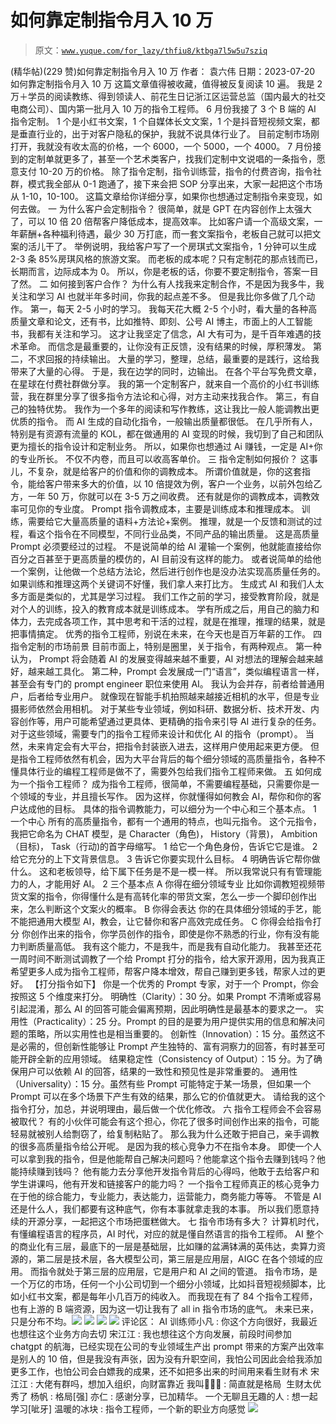 # 如何靠定制指令月入 10 万

> 原文：[`www.yuque.com/for_lazy/thfiu8/ktbga7l5w5u7sziq`](https://www.yuque.com/for_lazy/thfiu8/ktbga7l5w5u7sziq)

<ne-h2 id="b5e89c84" data-lake-id="b5e89c84"><ne-heading-ext><ne-heading-anchor></ne-heading-anchor><ne-heading-fold></ne-heading-fold></ne-heading-ext><ne-heading-content><ne-text id="u2a26c927">(精华帖)(229 赞)如何靠定制指令月入 10 万</ne-text></ne-heading-content></ne-h2> <ne-p id="ud5d8008e" data-lake-id="ud5d8008e"><ne-text id="u3b22780b">作者： 袁六伟</ne-text></ne-p> <ne-p id="uef376ea0" data-lake-id="uef376ea0"><ne-text id="u0a1c37a5">日期：2023-07-20</ne-text></ne-p> <ne-p id="u8b50fd91" data-lake-id="u8b50fd91"><ne-text id="uae7140c5">如何靠定制指令月入 10 万</ne-text></ne-p> <ne-p id="udc750960" data-lake-id="udc750960"><ne-text id="u026b4d11">这篇文章值得被收藏，值得被反复阅读 10 遍。</ne-text></ne-p> <ne-p id="udcdcdb57" data-lake-id="udcdcdb57"><ne-text id="u5df8fef9">我是 2 万＋学员的阅读教练、得到领读人、前花生日记浙江区运营总监（国内最大的社交电商公司）、国内第一批月入 10 万的指令工程师。</ne-text></ne-p> <ne-p id="u1f206b46" data-lake-id="u1f206b46"><ne-text id="uefd312f4">6 月份我接了 3 个 B 端的 AI 指令定制。</ne-text></ne-p> <ne-p id="u8c92d5b6" data-lake-id="u8c92d5b6"><ne-text id="u971f02eb">1 个是小红书文案，1 个自媒体长文文案，1 个是抖音短视频文案，都是垂直行业的，出于对客户隐私的保护，我就不说具体行业了。</ne-text></ne-p> <ne-p id="u77565e7a" data-lake-id="u77565e7a"><ne-text id="uf04e6011">目前定制市场刚打开，我就没有收太高的价格，一个 6000，一个 5000，一个 4000。</ne-text></ne-p> <ne-p id="u603ab1ea" data-lake-id="u603ab1ea"><ne-text id="u4c2be479">7 月份接到的定制单就更多了，甚至一个艺术类客户，找我们定制中文说唱的一条指令，愿意支付 10-20 万的价格。</ne-text></ne-p> <ne-p id="udec20946" data-lake-id="udec20946"><ne-text id="ubc504f3d">除了指令定制，指令训练营，指令的付费咨询，指令社群，模式我全部从 0-1 跑通了，接下来会把 SOP 分享出来，大家一起把这个市场从 1-10，10-100。</ne-text></ne-p> <ne-p id="ud96a6c7f" data-lake-id="ud96a6c7f"><ne-text id="ue6810ff9">这篇文章给你详细分享，如果你也想通过定制指令来变现，如何去做。</ne-text></ne-p> <ne-p id="u198dbbff" data-lake-id="u198dbbff"><ne-text id="u559a7d7a">一 为什么客户会定制指令？</ne-text></ne-p> <ne-p id="u272054bd" data-lake-id="u272054bd"><ne-text id="ud5c6b218">很简单，就是 GPT 在内容创作上太强大了，可以 10 倍 20 倍帮客户降低成本，提高效率。</ne-text></ne-p> <ne-p id="uf9e62be6" data-lake-id="uf9e62be6"><ne-text id="u03bb37ca">比如客户请一个高级文案，一年薪酬+各种福利待遇，最少 30 万打底，而一套文案指令，老板自己就可以把文案的活儿干了。</ne-text></ne-p> <ne-p id="u61da2c1e" data-lake-id="u61da2c1e"><ne-text id="ud0fefffd">举例说明，我给客户写了一个房琪式文案指令，1 分钟可以生成 2-3 条 85%房琪风格的旅游文案。</ne-text></ne-p> <ne-p id="udbf36937" data-lake-id="udbf36937"><ne-text id="uf1a29e9d">而老板的成本呢？只有定制花的那点钱而已，长期而言，边际成本为 0。</ne-text></ne-p> <ne-p id="u92f57292" data-lake-id="u92f57292"><ne-text id="u3353dd91">所以，你是老板的话，你要不要定制指令，答案一目了然。</ne-text></ne-p> <ne-p id="u03bc2c36" data-lake-id="u03bc2c36"><ne-text id="u248949ac">二 如何接到客户合作？</ne-text></ne-p> <ne-p id="u8c74fa80" data-lake-id="u8c74fa80"><ne-text id="ucfd0005e">为什么有人找我来定制合作，不是因为我多牛，我关注和学习 AI 也就半年多时间，你我的起点差不多。</ne-text></ne-p> <ne-p id="u09196889" data-lake-id="u09196889"><ne-text id="udbcbf93b">但是我比你多做了几个动作。</ne-text></ne-p> <ne-p id="u45c697ef" data-lake-id="u45c697ef"><ne-text id="ufa4c42f6">第一，每天 2-5 小时的学习。</ne-text></ne-p> <ne-p id="u97b7b764" data-lake-id="u97b7b764"><ne-text id="u5b72ad62">我每天花大概 2-5 个小时，看大量的各种高质量文章和论文，还有书，比如推特、即刻、公号 AI 博主，市面上的人工智能书，我都有关注和学习。</ne-text></ne-p> <ne-p id="u0cb71590" data-lake-id="u0cb71590"><ne-text id="u1d5764f8">这才让我坚定了信念，AI 大有可为，是千百年难遇的技术革命。</ne-text></ne-p> <ne-p id="uef41882e" data-lake-id="uef41882e"><ne-text id="ua0465855">而信念是最重要的，让你没有正反馈，没有结果的时候，厚积薄发。</ne-text></ne-p> <ne-p id="u68cb3a3e" data-lake-id="u68cb3a3e"><ne-text id="u194ad293">第二，不求回报的持续输出。</ne-text></ne-p> <ne-p id="u4abe8040" data-lake-id="u4abe8040"><ne-text id="u8ea9b08f">大量的学习，整理，总结，最重要的是践行，这给我带来了大量的心得。</ne-text></ne-p> <ne-p id="u6a16ab60" data-lake-id="u6a16ab60"><ne-text id="u63336751">于是，我在边学的同时，边输出。</ne-text></ne-p> <ne-p id="uee2ab916" data-lake-id="uee2ab916"><ne-text id="u00b5c8e2">在各个平台写免费文章，在星球在付费社群做分享。</ne-text></ne-p> <ne-p id="ufe8c0d60" data-lake-id="ufe8c0d60"><ne-text id="ua84daf81">我的第一个定制客户，就来自一个高价的小红书训练营，我在群里分享了很多指令方法论和心得，对方主动来找我合作。</ne-text></ne-p> <ne-p id="u63d2a77c" data-lake-id="u63d2a77c"><ne-text id="u9b50c1c2">第三，有自己的独特优势。</ne-text></ne-p> <ne-p id="u681efb81" data-lake-id="u681efb81"><ne-text id="u6c5f8a4a">我作为一个多年的阅读和写作教练，这让我比一般人能调教出更优质的指令。</ne-text></ne-p> <ne-p id="u07da45e2" data-lake-id="u07da45e2"><ne-text id="ueff0703b">而 AI 生成的自动化指令，一般输出质量都很低。</ne-text></ne-p> <ne-p id="uefae92ce" data-lake-id="uefae92ce"><ne-text id="u1429875e">在几乎所有人，特别是有资源有流量的 KOL，都在做通用的 AI 变现的时候，我切到了自己和团队更为擅长的指令设计和定制业务。</ne-text></ne-p> <ne-p id="ud085f863" data-lake-id="ud085f863"><ne-text id="u32e2385a">所以，如果你也想通过 Ai 赚钱，一定是 AI+你的专业所长。</ne-text></ne-p> <ne-p id="u5e2dedfe" data-lake-id="u5e2dedfe"><ne-text id="u57fdc092">不仅不内卷，而且可以收高客单价。</ne-text></ne-p> <ne-p id="u2fe59526" data-lake-id="u2fe59526"><ne-text id="u9ba1efdc">三 指令定制如何报价？</ne-text></ne-p> <ne-p id="udf770d69" data-lake-id="udf770d69"><ne-text id="ue2401012">这事儿，不复杂，就是给客户的价值和你的调教成本。</ne-text></ne-p> <ne-p id="ub55a6ce4" data-lake-id="ub55a6ce4"><ne-text id="uad623f4c">所谓价值就是，你的这套指令，能给客户带来多大的价值，以 10 倍提效为例，客户一个业务，以前外包给乙方，一年 50 万，你就可以在 3-5 万之间收费。</ne-text></ne-p> <ne-p id="u3d71aa73" data-lake-id="u3d71aa73"><ne-text id="u420de759">还有就是你的调教成本，调教效率可见你的专业度。</ne-text></ne-p> <ne-p id="u807b83b6" data-lake-id="u807b83b6"><ne-text id="uf37a49fc">Prompt 指令调教成本，主要是训练成本和推理成本。</ne-text></ne-p> <ne-p id="u4261d21e" data-lake-id="u4261d21e"><ne-text id="ubc3735ea">训练，需要给它大量高质量的语料+方法论+案例。</ne-text></ne-p> <ne-p id="u0a87970f" data-lake-id="u0a87970f"><ne-text id="ued1e674e">推理，就是一个反馈和测试的过程，看这个指令在不同模型，不同行业品类，不同产品的输出质量。</ne-text> <ne-text id="ucd5a8105">这是高质量 Prompt 必须要经过的过程。</ne-text></ne-p> <ne-p id="ude815746" data-lake-id="ude815746"><ne-text id="u2077bb74">不是说简单的给 AI 灌输一个案例，他就能直接给你百分之百甚至于更高质量的模仿的，AI 目前没有这样的能力。</ne-text></ne-p> <ne-p id="u2298dc7f" data-lake-id="u2298dc7f"><ne-text id="u23f933b9">或者说简单的给他一个案例，让他做一个总结方法论，然后进行创作也是没办法实现高质量任务的。</ne-text></ne-p> <ne-p id="u3aff0061" data-lake-id="u3aff0061"><ne-text id="u74f0cf7d">如果训练和推理这两个关键词不好懂，我们拿人来打比方。</ne-text></ne-p> <ne-p id="ued4198ab" data-lake-id="ued4198ab"><ne-text id="uea692b42">生成式 AI 和我们人太多方面是类似的，尤其是学习过程。</ne-text></ne-p> <ne-p id="u6cf1cf34" data-lake-id="u6cf1cf34"><ne-text id="u58b95bf4">我们工作之前的学习，接受教育阶段，就是对个人的训练，投入的教育成本就是训练成本。</ne-text></ne-p> <ne-p id="ud0df39e4" data-lake-id="ud0df39e4"><ne-text id="u031550cb">学有所成之后，用自己的脑力和体力，去完成各项工作，其中思考和干活的过程，就是在推理，推理的结果，就是把事情搞定。</ne-text></ne-p> <ne-p id="u05452896" data-lake-id="u05452896"><ne-text id="ued3b0296">优秀的指令工程师，别说在未来，在今天也是百万年薪的工作。</ne-text></ne-p> <ne-p id="ud66bba74" data-lake-id="ud66bba74"><ne-text id="u89e5ff28">四 指令定制的市场前景</ne-text></ne-p> <ne-p id="u84aeaec3" data-lake-id="u84aeaec3"><ne-text id="u8c2c29df">目前市面上，特别是圈里，关于指令，有两种观点。</ne-text></ne-p> <ne-p id="ue885e7f0" data-lake-id="ue885e7f0"><ne-text id="ucb7bcac6">第一种认为， Prompt 将会随着 AI 的发展变得越来越不重要，AI 对想法的理解会越来越好，越来越工具化。</ne-text></ne-p> <ne-p id="uc0c5a65e" data-lake-id="uc0c5a65e"><ne-text id="ubba15a7f">第二种，Prompt 会发展成一门“语言”，类似编程语言一样，甚至会有专门的 prompt engineer 职位来使用 AI。</ne-text></ne-p> <ne-p id="ub3667991" data-lake-id="ub3667991"><ne-text id="ucaf0990a">我认为会并存，前者给普通用户，后者给专业用户。</ne-text></ne-p> <ne-p id="u3676bf55" data-lake-id="u3676bf55"><ne-text id="ud00368b6">就像现在智能手机拍照越来越接近相机的水平，但是专业摄影师依然会用相机。</ne-text></ne-p> <ne-p id="u30722974" data-lake-id="u30722974"><ne-text id="u3644a0aa">对于某些专业领域，例如科研、数据分析、技术开发、内容创作等，用户可能希望通过更具体、更精确的指令来引导 AI 进行复杂的任务。</ne-text></ne-p> <ne-p id="uc13b05aa" data-lake-id="uc13b05aa"><ne-text id="u2c91d8d2">对于这些领域，需要专门的指令工程师来设计和优化 AI 的指令（prompt）。</ne-text></ne-p> <ne-p id="uf0530c03" data-lake-id="uf0530c03"><ne-text id="u50fc7eaa">当然，未来肯定会有大平台，把指令封装嵌入进去，这样用户使用起来更方便。</ne-text></ne-p> <ne-p id="ueeefde4a" data-lake-id="ueeefde4a"><ne-text id="u438cc2b4">但是指令工程师依然有机会，因为大平台背后的每个细分领域的高质量指令，各种不懂具体行业的编程工程师是做不了，需要外包给我们指令工程师来做。</ne-text></ne-p> <ne-p id="udf0a9bff" data-lake-id="udf0a9bff"><ne-text id="u6a6cf60b">五 如何成为一个指令工程师？</ne-text></ne-p> <ne-p id="ue97bd554" data-lake-id="ue97bd554"><ne-text id="u05cfd3a9">成为指令工程师，很简单，不需要编程基础，只需要你是一个领域的专业，并且擅长写作。</ne-text></ne-p> <ne-p id="ub2795c65" data-lake-id="ub2795c65"><ne-text id="uc6893761">因为这样，你就懂得如何教会 AI，帮你和你的客户达成他的目标。</ne-text></ne-p> <ne-p id="u9673cac5" data-lake-id="u9673cac5"><ne-text id="ubabd8217">具体的指令调教能力，可以细分为一个中心和三个基本点。</ne-text></ne-p> <ne-p id="uc28138de" data-lake-id="uc28138de"><ne-text id="u87129abb">1 一个中心</ne-text></ne-p> <ne-p id="uc539e862" data-lake-id="uc539e862"><ne-text id="u5414bd12">所有的高质量指令，都有一个通用的特点，也叫元指令。</ne-text></ne-p> <ne-p id="u236158c4" data-lake-id="u236158c4"><ne-text id="ue952f0b1">这个元指令，我把它命名为 CHAT 模型，是 Character（角色)， History（背景)， Ambition（目标)， Task（行动)的首字母缩写。</ne-text></ne-p> <ne-p id="u22324eb9" data-lake-id="u22324eb9"><ne-text id="u482035a9">1 给它一个角色身份，告诉它它是谁。</ne-text> <ne-text id="u44193943">2 给它充分的上下文背景信息。</ne-text> <ne-text id="u95dd0c73">3 告诉它你要实现什么目标。</ne-text> <ne-text id="uf316fe77">4 明确告诉它帮你做什么。</ne-text></ne-p> <ne-p id="ub49da997" data-lake-id="ub49da997"><ne-text id="u8e93e236">这和老板领导，给下属下任务是不是一模一样。</ne-text> <ne-text id="ub87cf0e8">所以我常说只有有管理能力的人，才能用好 AI。</ne-text></ne-p> <ne-p id="u8a68a730" data-lake-id="u8a68a730"><ne-text id="u6b920fc6">2 三个基本点</ne-text></ne-p> <ne-p id="ud6ff1b59" data-lake-id="ud6ff1b59"><ne-text id="ua4e8b02b">A 你得在细分领域专业</ne-text></ne-p> <ne-p id="u003bf96d" data-lake-id="u003bf96d"><ne-text id="ua122c577">比如你调教短视频带货文案的指令，你得懂什么是有高转化率的带货文案，怎么一步一个脚印创作出来，怎么判断这个文案火的概率。</ne-text></ne-p> <ne-p id="uf916a647" data-lake-id="uf916a647"><ne-text id="ub1ab0989">B 你得会表达</ne-text></ne-p> <ne-p id="u49677bb8" data-lake-id="u49677bb8"><ne-text id="u0d0eb525">你的在具体细分领域的手艺，能不能把通用大模型 AI，教会，让它替你和客户高效完成任务。</ne-text></ne-p> <ne-p id="u04790c73" data-lake-id="u04790c73"><ne-text id="u890a91fe">C 你得会给指令打分</ne-text></ne-p> <ne-p id="ubef44506" data-lake-id="ubef44506"><ne-text id="u76b1ea10">你创作出来的指令，你学员创作的指令，即使是你不熟悉的行业，你有没有能力判断质量高低。</ne-text></ne-p> <ne-p id="u8beb0347" data-lake-id="u8beb0347"><ne-text id="u170f3968">我有这个能力，不是我牛，而是我有自动化能力。</ne-text></ne-p> <ne-p id="u8a519ff2" data-lake-id="u8a519ff2"><ne-text id="u9391d285">我甚至还花一周时间不断测试调教了一个给 Prompt 打分的指令，给大家开源用，因为我真正希望更多人成为指令工程师，帮客户降本增效，帮自己赚到更多钱，帮家人过的更好。</ne-text></ne-p> <ne-p id="ue874e007" data-lake-id="ue874e007"><ne-text id="u84d4e2ee">【打分指令如下】</ne-text></ne-p> <ne-p id="u252fa178" data-lake-id="u252fa178"><ne-text id="u11e5b1c1">你是一个优秀的 Prompt 专家，对于一个 Prompt，你会按照这 5 个维度来打分。</ne-text></ne-p> <ne-p id="uc9040670" data-lake-id="uc9040670"><ne-text id="u2f98f595">明确性（Clarity）：30 分。如果 Prompt 不清晰或容易引起混淆，那么 AI 的回答可能会偏离预期，因此明确性是最基本的要求之一。</ne-text></ne-p> <ne-p id="u4eb896c5" data-lake-id="u4eb896c5"><ne-text id="ub9a75dfa">实用性（Practicality）：25 分。Prompt 的目的是要为用户提供实用的信息和解决问题的策略，所以实用性也是相当重要的。</ne-text></ne-p> <ne-p id="uc98a6b2f" data-lake-id="uc98a6b2f"><ne-text id="u6baa90e6">创新性（Innovation）：15 分。虽然这不是必需的，但创新性能够让 Prompt 产生独特的、富有洞察力的回答，有时甚至可能开辟全新的应用领域。</ne-text></ne-p> <ne-p id="u1dd02dc2" data-lake-id="u1dd02dc2"><ne-text id="u3d84c7e8">结果稳定性（Consistency of Output）：15 分。为了确保用户可以依赖 AI 的回答，结果的一致性和预见性是非常重要的。</ne-text></ne-p> <ne-p id="u78bd090b" data-lake-id="u78bd090b"><ne-text id="u27d0f548">通用性（Universality）：15 分。虽然有些 Prompt 可能特定于某一场景，但如果一个 Prompt 可以在多个场景下产生有效的结果，那么它的价值就更大。</ne-text></ne-p> <ne-p id="u341b2c0e" data-lake-id="u341b2c0e"><ne-text id="uae1206c7">请给我的这个指令打分，加总，并说明理由，最后做一个优化修改。</ne-text></ne-p> <ne-p id="u002ce46f" data-lake-id="u002ce46f"><ne-text id="u05aa2e7c">六 指令工程师会不会容易被取代？</ne-text></ne-p> <ne-p id="u53355fde" data-lake-id="u53355fde"><ne-text id="u0144becd">有的小伙伴可能会有这个担心，你花了很多时间创作出来的指令，可能轻易就被别人给剽窃了，给复制粘贴了。</ne-text></ne-p> <ne-p id="u2d5624e4" data-lake-id="u2d5624e4"><ne-text id="u72fa2f8c">那么我为什么还敢于把自己，亲手调教的很多高质量指令给公开呢。</ne-text></ne-p> <ne-p id="ub7b67bfa" data-lake-id="ub7b67bfa"><ne-text id="ufb0bf83e">是因为我的核心竞争力不在指令本身。</ne-text></ne-p> <ne-p id="u2451d6cb" data-lake-id="u2451d6cb"><ne-text id="u5f28af66">即使一个人可以拿到我的指令，但是他能帮自己解决问题吗？他能拿这个指令去赚到钱吗？他能持续赚到钱吗？</ne-text></ne-p> <ne-p id="u94f13b43" data-lake-id="u94f13b43"><ne-text id="u3402b31c">他有能力去分享他开发指令背后的心得吗，他敢于去给客户和学生讲课吗，他有开发和链接客户的能力吗？</ne-text></ne-p> <ne-p id="u849a4c12" data-lake-id="u849a4c12"><ne-text id="u4f998b70">一个指令工程师真正的核心竞争力在于他的综合能力，专业能力，表达能力，运营能力，商务能力等等。</ne-text></ne-p> <ne-p id="ub157019f" data-lake-id="ub157019f"><ne-text id="uab9ebab4">不管是 AI 还是什么人，我们都要有这种底气，你有本事就拿走我的本事。</ne-text></ne-p> <ne-p id="u45202266" data-lake-id="u45202266"><ne-text id="u140fcfc9">所以我们愿意持续的开源分享，一起把这个市场把蛋糕做大。</ne-text></ne-p> <ne-p id="u53890a02" data-lake-id="u53890a02"><ne-text id="u746f139d">七 指令市场有多大？</ne-text></ne-p> <ne-p id="u722480b9" data-lake-id="u722480b9"><ne-text id="ua22120ba">计算机时代，有懂编程语言的程序员，AI 时代，对应的就是懂自然语言的指令工程师。</ne-text></ne-p> <ne-p id="u2383dd26" data-lake-id="u2383dd26"><ne-text id="u84b92c39">AI 整个的商业化有三层，最底下的一层是基础层，比如赚的盆满钵满的英伟达，卖算力资源的，第二层是技术层，各大模型公司，第三层是应用层，AIGC 在各个领域的应用。</ne-text></ne-p> <ne-p id="ucbf6d3db" data-lake-id="ucbf6d3db"><ne-text id="ucea6eb52">而指令就处于第三层的应用层，它是用户和 AI 之间的管道。</ne-text></ne-p> <ne-p id="u23ffa843" data-lake-id="u23ffa843"><ne-text id="u7ec6feb8">指令市场，是一个万亿的市场，任何一个小公司切到一个细分小领域，比如抖音短视频脚本，比如小红书文案，都是每年小几百万的纯收入。</ne-text></ne-p> <ne-p id="ue3bfaf1a" data-lake-id="ue3bfaf1a"><ne-text id="u9b39bea3">而我现在有了 84 个指令工程师，也有上游的 B 端资源，因为这一切让我有了 all in 指令市场的底气。</ne-text></ne-p> <ne-p id="u9f52f764" data-lake-id="u9f52f764"><ne-text id="u60b731bc">未来已来，只是分布不均。</ne-text><ne-card data-card-name="image" data-card-type="inline" id="Uydha" data-event-boundary="card">![](img/2a0c107e6e2a330c71da854db69d4c06.png)</ne-card></ne-p> <ne-p id="uaf904b79" data-lake-id="uaf904b79"><ne-card data-card-name="image" data-card-type="inline" id="LCnHP" data-event-boundary="card">![](img/b680ea3233ec5a98c24e96338d75c826.png)</ne-card></ne-p> <ne-p id="u95aff005" data-lake-id="u95aff005"><ne-card data-card-name="image" data-card-type="inline" id="OBe4F" data-event-boundary="card">![](img/1a099871b86c5f14301c14b5fdb335d1.png)</ne-card></ne-p> <ne-p id="u02978597" data-lake-id="u02978597"><ne-card data-card-name="image" data-card-type="inline" id="dWL77" data-event-boundary="card">![](img/9b3494f078c49808886483b732ab8a73.png)</ne-card></ne-p> <ne-hole id="ub401a60f" data-lake-id="ub401a60f"><ne-card data-card-name="hr" data-card-type="block" id="Iz9JF" data-event-boundary="card"><ne-p id="uca9ec33a" data-lake-id="uca9ec33a"><ne-text id="udbab251c">评论区：</ne-text></ne-p> <ne-p id="u05741b45" data-lake-id="u05741b45"><ne-text id="u1ad63241">AI 训练师小凡 : 你这个方向很好，我最近也想往这个业务方向去切</ne-text> <ne-text id="u54071b99">宋江江 : 我也想往这个方向发展，前段时间参加 chatgpt 的航海，已经实现在公司的专业领域生产出 prompt 带来的方案产出效率是别人的 10 倍，但是我没有声张，因为没有升职空间，我怕公司因此会给我添加更多工作，也怕公司会白嫖我的成果，还不如把多出来的时间用来看生财有术</ne-text> <ne-text id="u166a0b87">宋江江 : 大佬有群吗，想加入组织，向财富靠近</ne-text> <ne-text id="u7b6e2eef">我叫🐷🐔💊 : 简直就是格局  生财太优秀了</ne-text> <ne-text id="u8f8af7d3">杨帆 : 格局[强]</ne-text> <ne-text id="u49f3a6b3">亦仁 : 感谢分享，已加精华。</ne-text> <ne-text id="u38f4289f">一个无聊且无趣的人 : 想一起学习[呲牙]</ne-text> <ne-text id="u1cc4a834">温暖的冰块 : 指令工程师，一个新的职业方向感觉</ne-text></ne-p> <ne-p id="u7b6bae78" data-lake-id="u7b6bae78"><ne-card data-card-name="image" data-card-type="inline" id="divS9" data-event-boundary="card">![](img/894d30a529e7c37bcd3392323c99941c.png)  <ne-hole id="ua3b007d6" data-lake-id="ua3b007d6"><ne-card data-card-name="hr" data-card-type="block" id="Pvg2f" data-event-boundary="card"></ne-card></ne-hole></ne-card></ne-p></ne-card></ne-hole>